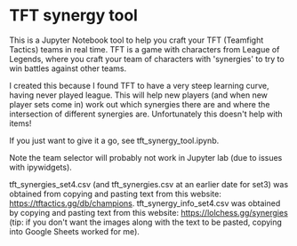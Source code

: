 # TFT synergy tool

This is a Jupyter Notebook tool to help you craft your TFT (Teamfight Tactics) teams in real time. TFT is a game with characters from League of Legends, where you craft your team of characters with 'synergies' to try to win battles against other teams.


I created this because I found TFT to have a very steep learning curve, having never played league. This will help new players (and when new player sets come in) work out which synergies there are and where the intersection of different synergies are. Unfortunately this doesn't help with items!


If you just want to give it a go, see tft_synergy_tool.ipynb.


Note the team selector will probably not work in Jupyter lab (due to issues with ipywidgets).

tft_synergies_set4.csv (and tft_synergies.csv at an earlier date for set3) was obtained from copying and pasting text from this website: https://tftactics.gg/db/champions. 
tft_synergy_info_set4.csv was obtained by copying and pasting text from this website: https://lolchess.gg/synergies (tip: if you don't want the images along with the text to be pasted, copying into Google Sheets worked for me).
